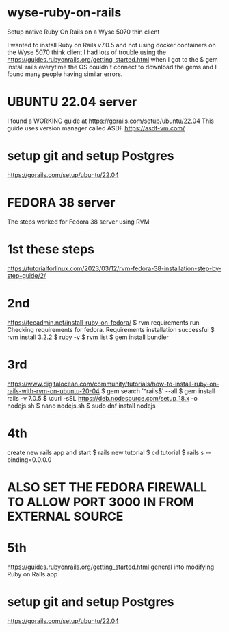 # wyse-ruby-on-rails
Setup native Ruby On Rails on a Wyse 5070 thin client

I wanted to install Ruby on Rails v7.0.5 and not using docker containers on the Wyse 5070 think client
I had lots of trouble using the https://guides.rubyonrails.org/getting_started.html
    when I got to the $ gem install rails
    everytime the OS couldn't connect to download the gems and I found many people having similar errors.

# UBUNTU 22.04 server
I found a WORKING guide at https://gorails.com/setup/ubuntu/22.04
This guide uses version manager called ASDF
  https://asdf-vm.com/

# setup git and setup Postgres
https://gorails.com/setup/ubuntu/22.04

  

# FEDORA 38 server
The steps worked for Fedora 38 server using RVM
# 1st these steps
https://tutorialforlinux.com/2023/03/12/rvm-fedora-38-installation-step-by-step-guide/2/
# 2nd 
https://tecadmin.net/install-ruby-on-fedora/
  $ rvm requirements run 
    Checking requirements for fedora.
    Requirements installation successful
  $ rvm install 3.2.2
  $ ruby -v
  $ rvm list
  $ gem install bundler
# 3rd
https://www.digitalocean.com/community/tutorials/how-to-install-ruby-on-rails-with-rvm-on-ubuntu-20-04
  $ gem search '^rails$' --all
  $ gem install rails -v 7.0.5
  $ \curl -sSL https://deb.nodesource.com/setup_18.x -o nodejs.sh
  $ nano nodejs.sh
  $ sudo dnf install nodejs
# 4th
  create new rails app and start
  $ rails new tutorial
  $ cd tutorial
  $ rails s --binding=0.0.0.0
# ALSO SET THE FEDORA FIREWALL TO ALLOW PORT 3000 IN FROM EXTERNAL SOURCE

# 5th
https://guides.rubyonrails.org/getting_started.html
general into modifying Ruby on Rails app

# setup git and setup Postgres
https://gorails.com/setup/ubuntu/22.04

